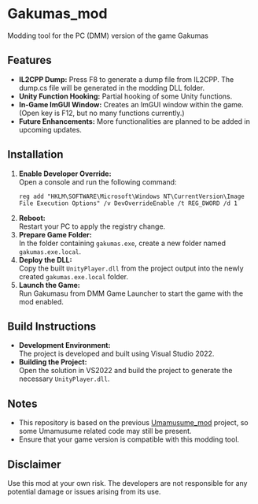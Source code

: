 ﻿# Gakumas_mod

Modding tool for the PC (DMM) version of the game Gakumas

## Features

- **IL2CPP Dump:** Press F8 to generate a dump file from IL2CPP. The dump.cs file will be generated in the modding DLL folder.
- **Unity Function Hooking:** Partial hooking of some Unity functions.
- **In-Game ImGUI Window:** Creates an ImGUI window within the game. (Open key is F12, but no many functions currently.)
- **Future Enhancements:** More functionalities are planned to be added in upcoming updates.

## Installation

1. **Enable Developer Override:**  
   Open a console and run the following command:
   ```batch
   reg add "HKLM\SOFTWARE\Microsoft\Windows NT\CurrentVersion\Image File Execution Options" /v DevOverrideEnable /t REG_DWORD /d 1
   ```
2. **Reboot:**  
   Restart your PC to apply the registry change.
3. **Prepare Game Folder:**  
   In the folder containing `gakumas.exe`, create a new folder named `gakumas.exe.local`.
4. **Deploy the DLL:**  
   Copy the built `UnityPlayer.dll` from the project output into the newly created `gakumas.exe.local` folder.
5. **Launch the Game:**  
   Run Gakumasu from DMM Game Launcher to start the game with the mod enabled.

## Build Instructions

- **Development Environment:**  
  The project is developed and built using Visual Studio 2022.
- **Building the Project:**  
  Open the solution in VS2022 and build the project to generate the necessary `UnityPlayer.dll`.

## Notes

- This repository is based on the previous [Umamusume_mod](https://github.com/dhlrunner/Umamusume_mod) project, so some Umamusume related code may still be present.
- Ensure that your game version is compatible with this modding tool.

## Disclaimer

Use this mod at your own risk. The developers are not responsible for any potential damage or issues arising from its use.
